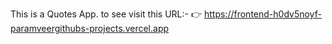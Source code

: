This is a Quotes App.
to see visit this URL:- 👉 https://frontend-h0dv5noyf-paramveergithubs-projects.vercel.app
